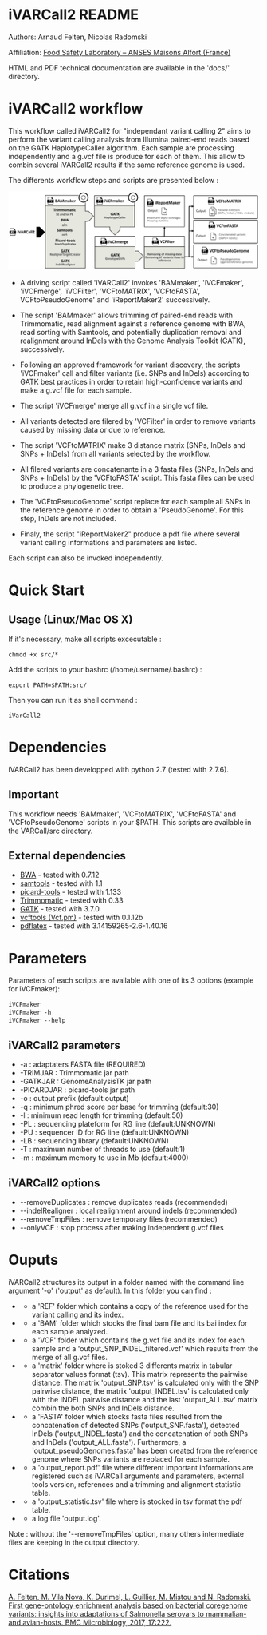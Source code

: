iVARCall2 README
================

Authors: Arnaud Felten, Nicolas Radomski

Affiliation: [Food Safety Laboratory – ANSES Maisons Alfort (France)](https://www.anses.fr/en/content/laboratory-food-safety-maisons-alfort-and-boulogne-sur-mer)


HTML and PDF technical documentation are available in the 'docs/' directory.


iVARCall2 workflow
==================

This workflow called iVARCall2 for "independant variant calling 2" aims to perform the variant calling analysis from Illumina paired-end reads based on the GATK HaplotypeCaller algorithm. Each sample are processing independently and a g.vcf file is produce for each of them. This allow to combin several iVARCall2 results if the same reference genome is used. 

The differents workflow steps and scripts are presented below :

![](workflow.jpg?raw=true "iVARCall2 workflow")

- A driving script called 'iVARCall2' invokes 'BAMmaker', 'iVCFmaker', 'iVCFmerge', 'iVCFilter', 'VCFtoMATRIX', 'VCFtoFASTA', VCFtoPseudoGenome' and 'iReportMaker2' successively. 

- The script 'BAMmaker' allows trimming of paired-end reads with Trimmomatic, read alignment against a reference genome with BWA, read sorting with Samtools, and potentially duplication removal and realignment around InDels with the Genome Analysis Toolkit (GATK), successively.  

- Following an approved framework for variant discovery, the scripts 'iVCFmaker' call and filter variants (i.e. SNPs and InDels) according to GATK best practices in order to retain high-confidence variants and make a g.vcf file for each sample.

- The script 'iVCFmerge' merge all g.vcf in a single vcf file.

- All variants detected are filered by 'VCFilter' in order to remove variants caused by missing data or due to reference.

- The script 'VCFtoMATRIX' make 3 distance matrix (SNPs, InDels and SNPs + InDels) from all variants selected by the workflow.

- All filered variants are concatenante in a 3 fasta files (SNPs, InDels and SNPs + InDels) by the 'VCFtoFASTA' script. This fasta files can be used to produce a phylogenetic tree.

- The 'VCFtoPseudoGenome' script replace for each sample all SNPs in the reference genome in order to obtain a 'PseudoGenome'. For this step, InDels are not included.

- Finaly, the script "iReportMaker2" produce a pdf file where several variant calling informations and parameters are listed. 

Each script can also be invoked independently.


Quick Start
===========

## Usage (Linux/Mac OS X)

If it's necessary, make all scripts excecutable :

	chmod +x src/*

Add the scripts to your bashrc (/home/username/.bashrc) :

	export PATH=$PATH:src/
	
Then you can run it as shell command :

	iVarCall2


Dependencies
============

iVARCall2 has been developped with python 2.7 (tested with 2.7.6).

## Important

This workflow needs 'BAMmaker', 'VCFtoMATRIX', 'VCFtoFASTA' and 'VCFtoPseudoGenome' scripts in your $PATH. This scripts are available in the VARCall/src directory.


## External dependencies

* [BWA](http://bio-bwa.sourceforge.net/) - tested with 0.7.12
* [samtools](http://samtools.sourceforge.net/) - tested with 1.1 
* [picard-tools](http://broadinstitute.github.io/picard/) - tested with 1.133
* [Trimmomatic](http://www.usadellab.org/cms/index.php?page=trimmomatic) - tested with 0.33	
* [GATK](https://software.broadinstitute.org/gatk/) - tested with 3.7.0
* [vcftools (Vcf.pm)](http://vcftools.sourceforge.net/) - tested with 0.1.12b
* [pdflatex](https://ctan.org/pkg/pdftex) - tested with 3.14159265-2.6-1.40.16


Parameters
==========

Parameters of each scripts are available with one of its 3 options (example for iVCFmaker):

	iVCFmaker
	iVCFmaker -h
	iVCFmaker --help

## iVARCall2 parameters

* -a : adaptaters FASTA file (REQUIRED)
* -TRIMJAR : Trimmomatic jar path
* -GATKJAR : GenomeAnalysisTK jar path
* -PICARDJAR : picard-tools jar path
* -o : output prefix (default:output)
* -q : minimum phred score per base for trimming (default:30)
* -l : minimum read length for trimming (default:50)
* -PL : sequencing plateform for RG line (default:UNKNOWN)
* -PU : sequencer ID for RG line (default:UNKNOWN)
* -LB : sequencing library (default:UNKNOWN)
* -T : maximum number of threads to use (default:1)
* -m : maximum memory to use in Mb (default:4000)

## iVARCall2 options

* --removeDuplicates : remove duplicates reads (recommended)
* --indelRealigner : local realignment around indels (recommended)
* --removeTmpFiles : remove temporary files (recommended)
* --onlyVCF : stop process after making independent g.vcf files


Ouputs
======

iVARCall2 structures its output in a folder named with the command line argument '-o' ('output' as default). In this folder you can find :
* - a 'REF' folder which contains a copy of the reference used for the variant calling and its index.
* - a 'BAM' folder which stocks the final bam file and its bai index for each sample analyzed.
* - a 'VCF' folder which contains the g.vcf file and its index for each sample and a 'output_SNP_INDEL_filtered.vcf' which results from the merge of all g.vcf files.    
* - a 'matrix' folder where is stoked 3 differents matrix in tabular separator values format (tsv). This matrix represente the pairwise distance. The matrix 'output_SNP.tsv' is calculated only with the SNP pairwise distance, the matrix 'output_INDEL.tsv' is calculated only with the INDEL pairwise distance and the last 'output_ALL.tsv' matrix combin the both SNPs and InDels distance.
* - a 'FASTA' folder which stocks fasta files resulted from the concatenation of detected SNPs ('output_SNP.fasta'), detected InDels ('output_INDEL.fasta') and the concatenation of both SNPs and InDels ('output_ALL.fasta'). Furthermore, a 'output_pseudoGenomes.fasta' has been created from the reference genome where SNPs variants are replaced for each sample.    
* - a 'output_report.pdf' file where different important informations are registered such as iVARCall arguments and parameters, external tools version, references and a trimming and alignment statistic table.
* - a 'output_statistic.tsv' file where is stocked in tsv format the pdf table.
* - a log file 'output.log'.   

Note : without the '--removeTmpFiles' option, many others intermediate files are keeping in the output directory. 

Citations
=========

[A. Felten, M. Vila Nova, K. Durimel, L. Guillier, M. Mistou and N. Radomski. First gene-ontology enrichment analysis based on bacterial coregenome variants: insights into adaptations of Salmonella serovars to mammalian- and avian-hosts. BMC Microbiology, 2017, 17:222.](https://doi.org/10.1186/s12866-017-1132-1)

